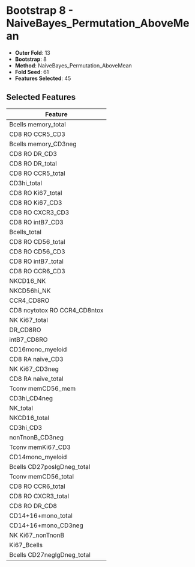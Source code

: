 # Bootstrap 8 - NaiveBayes_Permutation_AboveMean

- **Outer Fold**: 13
- **Bootstrap**: 8
- **Method**: NaiveBayes_Permutation_AboveMean
- **Fold Seed**: 61
- **Features Selected**: 45

## Selected Features

| Feature |
|---------|
| Bcells memory_total |
| CD8 RO CCR5_CD3 |
| Bcells memory_CD3neg |
| CD8 RO DR_CD3 |
| CD8 RO DR_total |
| CD8 RO CCR5_total |
| CD3hi_total |
| CD8 RO Ki67_total |
| CD8  RO Ki67_CD3 |
| CD8 RO CXCR3_CD3 |
| CD8 RO intB7_CD3 |
| Bcells_total |
| CD8 RO CD56_total |
| CD8 RO CD56_CD3 |
| CD8 RO intB7_total |
| CD8 RO CCR6_CD3 |
| NKCD16_NK |
| NKCD56hi_NK |
| CCR4_CD8RO |
| CD8 ncytotox RO CCR4_CD8ntox |
| NK Ki67_total |
| DR_CD8RO |
| intB7_CD8RO |
| CD16mono_myeloid |
| CD8 RA naive_CD3 |
| NK Ki67_CD3neg |
| CD8 RA naive_total |
| Tconv memCD56_mem |
| CD3hi_CD4neg |
| NK_total |
| NKCD16_total |
| CD3hi_CD3 |
| nonTnonB_CD3neg |
| Tconv memKi67_CD3 |
| CD14mono_myeloid |
| Bcells CD27posIgDneg_total |
| Tconv memCD56_total |
| CD8 RO CCR6_total |
| CD8 RO CXCR3_total |
| CD8 RO DR_CD8 |
| CD14+16+mono_total |
| CD14+16+mono_CD3neg |
| NK Ki67_nonTnonB |
| Ki67_Bcells |
| Bcells CD27negIgDneg_total |
